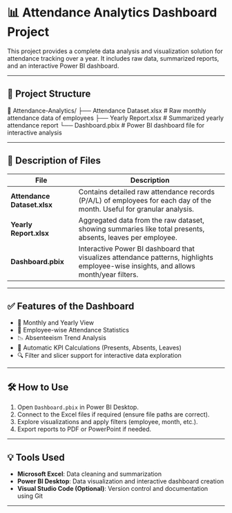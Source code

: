 # 📊 Attendance Analytics Dashboard Project

This project provides a complete data analysis and visualization solution for attendance tracking over a year. It includes raw data, summarized reports, and an interactive Power BI dashboard.

---

## 📁 Project Structure

📂 Attendance-Analytics/
├── Attendance Dataset.xlsx   # Raw monthly attendance data of employees
├── Yearly Report.xlsx        # Summarized yearly attendance report
└── Dashboard.pbix            # Power BI dashboard file for interactive analysis


---

## 📌 Description of Files

| File | Description |
|------|-------------|
| **Attendance Dataset.xlsx** | Contains detailed raw attendance records (P/A/L) of employees for each day of the month. Useful for granular analysis. |
| **Yearly Report.xlsx** | Aggregated data from the raw dataset, showing summaries like total presents, absents, leaves per employee. |
| **Dashboard.pbix** | Interactive Power BI dashboard that visualizes attendance patterns, highlights employee-wise insights, and allows month/year filters. |

---

## ✅ Features of the Dashboard

- 📅 Monthly and Yearly View
- 👥 Employee-wise Attendance Statistics
- 📉 Absenteeism Trend Analysis
- 🧮 Automatic KPI Calculations (Presents, Absents, Leaves)
- 🔍 Filter and slicer support for interactive data exploration

---

## 🛠 How to Use

1. Open `Dashboard.pbix` in Power BI Desktop.
2. Connect to the Excel files if required (ensure file paths are correct).
3. Explore visualizations and apply filters (employee, month, etc.).
4. Export reports to PDF or PowerPoint if needed.

---

## 💡 Tools Used

- **Microsoft Excel**: Data cleaning and summarization  
- **Power BI Desktop**: Data visualization and interactive dashboard creation  
- **Visual Studio Code (Optional)**: Version control and documentation using Git

---